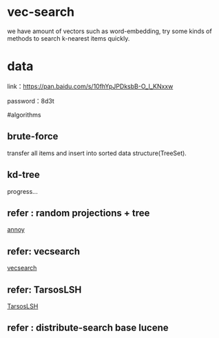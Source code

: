 # vec-search
we have amount of vectors such as word-embedding,  try some kinds of methods to search k-nearest items quickly.

# data
link：https://pan.baidu.com/s/10fhYpJPDksbB-O_I_KNxxw 

password：8d3t



#algorithms

## brute-force
transfer all items and insert into sorted data structure(TreeSet).


## kd-tree
progress...

## refer : random projections + tree
[annoy](https://github.com/spotify/annoy)

## refer: vecsearch
[vecsearch](https://github.com/Sherafgan/VecSearch)

## refer:  TarsosLSH
[TarsosLSH](https://github.com/JorenSix/TarsosLSH)


## refer : distribute-search base lucene
